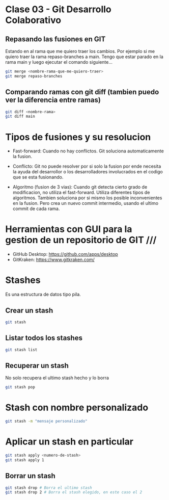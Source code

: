 # Clase 03 - Git Desarrollo Colaborativo

## Repasando las fusiones en GIT
Estando en al rama que me quiero traer los cambios. Por ejemplo si me quiero traer la rama repaso-branches a main. Tengo que estar parado en la rama main y luego ejecutar el comando siguiente...

```sh
git merge <nombre-rama-que-me-quiero-traer>
git merge repaso-branches
```

## Comparando ramas con git diff (tambien puedo ver la diferencia entre ramas)

```sh
git diff <nombre-rama>
git diff main
```

# Tipos de fusiones y su resolucion

* Fast-forward: Cuando no hay conflictos. Git soluciona automaticamente la fusion.

* Conflicto: Git no puede resolver por si solo la fusion por ende necesita la ayuda del desarrollor o los desarrolladores involucrados en el codigo que se esta fusionando.

* Algoritmo (fusion de 3 vias): Cuando git detecta cierto grado de modificacion, no utiliza el fast-forward. Utiliza diferentes tipos de algoritmos. Tambien soluciona por si mismo los posible inconvenientes en la fusion. Pero crea un nuevo commit intermedio, usando el ultimo commit de cada rama.


# Herramientas con GUI para la gestion de un repositorio de GIT ///

* GitHub Desktop: <https://github.com/apps/desktop>
* GitKraken: <https://www.gitkraken.com/>

# Stashes
Es una estructura de datos tipo pila.

## Crear un stash

```sh
git stash
```

## Listar todos los stashes

```sh 
git stash list
```

## Recuperar un stash 
No solo recupera el ultimo stash hecho y lo borra

```sh 
git stash pop
```

# Stash con nombre personalizado

```sh
git stash -m "mensaje personalizado"
```

# Aplicar un stash en particular

```sh
git stash apply <numero-de-stash>
git stash apply 1
```

## Borrar un stash 

```sh
git stash drop # Borra el ultimo stash
git stash drop 2 # Borra el stash elegido, en este caso el 2
```
